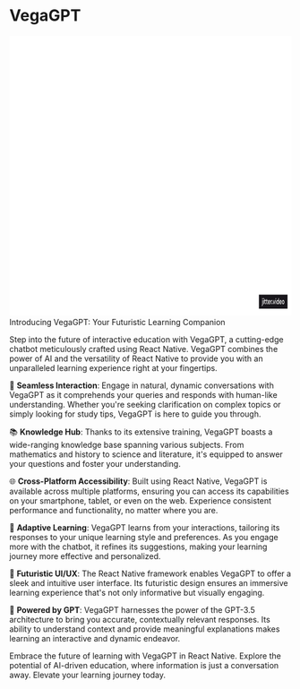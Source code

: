 # VegaGPT
<img src="https://github.com/Raiden-16F7/VegaGPT/blob/master/readme/Logo-2-%5Bremix%5D(1).gif?raw=true" width="900px" height="500px" />
Introducing VegaGPT: Your Futuristic Learning Companion

Step into the future of interactive education with VegaGPT, a cutting-edge chatbot meticulously crafted using React Native. VegaGPT combines the power of AI and the versatility of React Native to provide you with an unparalleled learning experience right at your fingertips.

🚀 **Seamless Interaction**: Engage in natural, dynamic conversations with VegaGPT as it comprehends your queries and responds with human-like understanding. Whether you're seeking clarification on complex topics or simply looking for study tips, VegaGPT is here to guide you through.

📚 **Knowledge Hub**: Thanks to its extensive training, VegaGPT boasts a wide-ranging knowledge base spanning various subjects. From mathematics and history to science and literature, it's equipped to answer your questions and foster your understanding.

🌐 **Cross-Platform Accessibility**: Built using React Native, VegaGPT is available across multiple platforms, ensuring you can access its capabilities on your smartphone, tablet, or even on the web. Experience consistent performance and functionality, no matter where you are.

🧠 **Adaptive Learning**: VegaGPT learns from your interactions, tailoring its responses to your unique learning style and preferences. As you engage more with the chatbot, it refines its suggestions, making your learning journey more effective and personalized.

🔮 **Futuristic UI/UX**: The React Native framework enables VegaGPT to offer a sleek and intuitive user interface. Its futuristic design ensures an immersive learning experience that's not only informative but visually engaging.

🤖 **Powered by GPT**: VegaGPT harnesses the power of the GPT-3.5 architecture to bring you accurate, contextually relevant responses. Its ability to understand context and provide meaningful explanations makes learning an interactive and dynamic endeavor.

Embrace the future of learning with VegaGPT in React Native. Explore the potential of AI-driven education, where information is just a conversation away. Elevate your learning journey today.
